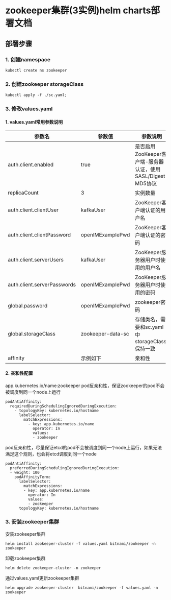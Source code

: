 # zookeeper集群(3实例)helm charts部署文档
## 部署步骤
### 1. 创建namespace
```
kubectl create ns zookeeper
```
### 2. 创建zookeeper storageClass
```
kubectl apply -f ./sc.yaml;
```

### 3. 修改values.yaml
#### 1. values.yaml常用参数说明
|参数名   | 参数值|  参数说明    |
|  ----  | ----  | --- |
|auth.client.enabled| true |是否启用ZooKeeper客户端-服务器认证，使用SASL/Digest-MD5协议 |
|replicaCount| 3 |实例数量|
| auth.client.clientUser| kafkaUser| ZooKeeper客户端认证的用户名|
| auth.client.clientPassword| openIMExamplePwd| ZooKeeper客户端认证的密码 |
| auth.client.serverUsers | kafkaUser| ZooKeeper服务器用户时使用的用户名 |
| auth.client.serverPasswords | openIMExamplePwd|ZooKeeper服务器用户时使用的密码 |
| global.password| openIMExamplePwd |zookeeper密码 |
| global.storageClass| zookeeper-data-sc |存储类名，需要和sc.yaml中storageClass保持一致|
| affinity | 示例如下| 亲和性 |

#### 2. 亲和性配置
app.kubernetes.io/name:zookeeper
pod反亲和性，保证zookeeper的pod不会被调度到同一个node上运行
```
podAntiAffinity:
  requiredDuringSchedulingIgnoredDuringExecution:
    - topologyKey: kubernetes.io/hostname
      labelSelector:
        matchExpressions: 
          - key: app.kubernetes.io/name
            operator: In 
            values: 
            - zookeeper
```
pod反亲和性，尽量保证etcd的pod不会被调度到同一个node上运行，如果无法满足这个规则，也会将etcd调度到同一个node
```
podAntiAffinity:
  preferredDuringSchedulingIgnoredDuringExecution:
  - weight: 100
    podAffinityTerm:
      labelSelector:
        matchExpressions:
        - key: app.kubernetes.io/name
          operator: In
          values:
          - zookeeper
      topologyKey: kubernetes.io/hostname
```

### 3. 安装zookeeper集群
安装zookeeper集群
```
helm install zookeeper-cluster -f values.yaml bitnami/zookeeper -n zookeeper
```
卸载zookeeper集群
```
helm delete zookeeper-cluster -n zookeeper
```
通过values.yaml更新zookeeper集群
```
helm upgrade zookeeper-cluster  bitnami/zookeeper -f values.yaml -n zookeeper
```